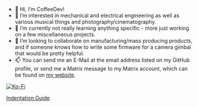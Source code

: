 - 👋 Hi, I’m CoffeeDev!
- 👀 I’m interested in mechanical and electrical engineering as well as various musical things and photography/cinematography.
- 🌱 I’m currently not really learning anything specific - more just working on a few miscellaneous projects.
- 💞️ I’m looking to collaborate on manufacturing/mass producing products, and if someone knows how to write some firmware for a camera gimbal that would be pretty helpful.
- 📫 You can send me an E-Mail at the email address listed on my GitHub profile, or send me a Matrix message to my Matrix account, which can be found on [my website](https://coffeecoder1.github.io/).

[![Ko-Fi](https://img.shields.io/badge/Ko--Fi-ApolloFops-%23ff5a5f?style=flat-square&logo=Ko-Fi)](https://ko-fi.com/ApolloFops)

[Indentation Guide](https://coffeecoder1.github.io/indentation)

<!---
CoffeeCoder1/CoffeeCoder1 is a ✨ special ✨ repository because its `README.md` (this file) appears on your GitHub profile.
You can click the Preview link to take a look at your changes.
--->
